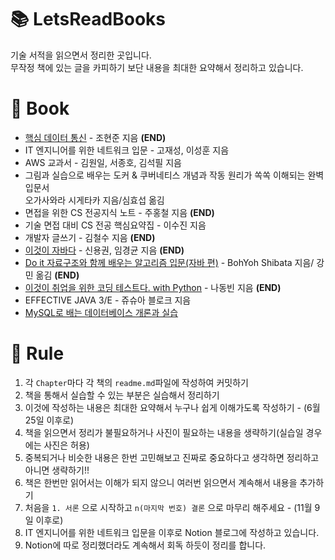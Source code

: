# 📚 LetsReadBooks

기술 서적을 읽으면서 정리한 곳입니다.  
무작정 책에 있는 글을 카피하기 보단 내용을 최대한 요약해서 정리하고 있습니다.

# 📗 Book

- <a href="https://github.com/ohyuchan123/LetsReadBooks/tree/master/%ED%95%B5%EC%8B%AC%20%EB%8D%B0%EC%9D%B4%ED%84%B0%20%ED%86%B5%EC%8B%A0#-ubiquitous-%EC%8B%9C%EB%8C%80%EB%A5%BC-%ED%96%A5%ED%95%9C-%EB%8D%B0%EC%9D%B4%ED%84%B0-%ED%86%B5%EC%8B%A0">핵심 데이터 통신</a> - 조현준 지음 **(END)**
- IT 엔지니어를 위한 네트워크 입문 - 고재성, 이성훈 지음
- AWS 교과서 - 김원일, 서종호, 김석필 지음
- 그림과 실습으로 배우는 도커 & 쿠버네티스 개념과 작동 원리가 쏙쏙 이해되는 완벽 입문서  
오가사와라 시게타카 지음/심효섭 옮김
- 면접을 위한 CS 전공지식 노트 - 주홍철 지음 **(END)**
- 기술 면접 대비 CS 전공 핵심요약집 - 이수진 지음
- 개발자 글쓰기 - 김철수 지음 **(END)**
- <a href="https://github.com/ohyuchan123/This-is-Java#this-is-java">이것이 자바다</a> - 신용권, 임경균 지음 **(END)**
- <a href="https://github.com/ohyuchan123/LetsReadBooks/tree/master/%EC%9E%90%EB%A3%8C%EA%B5%AC%EC%A1%B0%EC%99%80%20%ED%95%A8%EA%BB%98%20%EB%B0%B0%EC%9A%B0%EB%8A%94%20%EC%95%8C%EA%B3%A0%EB%A6%AC%EC%A6%98%20%EC%9E%85%EB%AC%B8#1-%EC%84%9C%EB%A1%A0">Do it 자료구조와 함께 배우는 알고리즘 입문(자바 편)</a> - BohYoh Shibata 지음/ 강민 옮김 **(END)**
- <a href="https://github.com/ohyuchan123/LetsReadBooks/tree/master/%EC%9D%B4%EA%B2%83%EC%9D%B4%20%EC%B7%A8%EC%97%85%EC%9D%84%20%EC%9C%84%ED%95%9C%20%EC%BD%94%EB%94%A9%20%ED%85%8C%EC%8A%A4%ED%8A%B8%EB%8B%A4#%EC%9D%B4%EA%B2%83%EC%9D%B4-%EC%B7%A8%EC%97%85%EC%9D%84-%EC%9C%84%ED%95%9C-%EC%BD%94%EB%94%A9-%ED%85%8C%EC%8A%A4%ED%8A%B8%EB%8B%A4-with-python">이것이 취업을 위한 코딩 테스트다. with Python</a> - 나동빈 지음 **(END)**
- EFFECTIVE JAVA 3/E - 쥬슈아 블로크 지음
- <a href="">MySQL로 배는 데이터베이스 개론과 실습</a>

# 📝 Rule

1. 각 `Chapter`마다 각 책의 `readme.md`파일에 작성하여 커밋하기
2. 책을 통해서 실습할 수 있는 부분은 실습해서 정리하기
3. 이것에 작성하는 내용은 최대한 요약해서 누구나 쉽게 이해가도록 작성하기 - (6월 25일 이후로)
4. 책을 읽으면서 정리가 불필요하거나 사진이 필요하는 내용을 생략하기(실습일 경우에는 사진은 허용)
5. 중복되거나 비슷한 내용은 한번 고민해보고 진짜로 중요하다고 생각하면 정리하고 아니면 생략하기!!
6. 책은 한번만 읽어서는 이해가 되지 않으니 여러번 읽으면서 계속해서 내용을 추가하기
7. 처음을 `1. 서론` 으로 시작하고 `n(마지막 번호) 결론` 으로 마무리 해주세요 - (11월 9일 이후로)
8. IT 엔지니어를 위한 네트워크 입문을 이후로 Notion 블로그에 작성하고 있습니다.
9. Notion에 따로 정리했더라도 계속해서 회독 하듯이 정리를 합니다.
